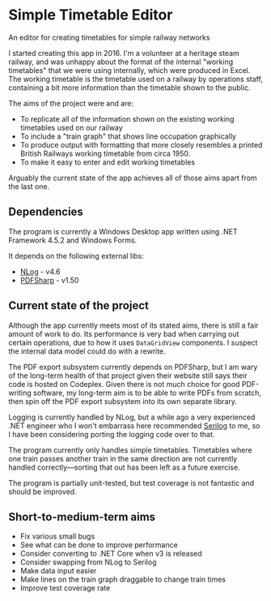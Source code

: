 # Simple Timetable Editor
An editor for creating timetables for simple railway networks

I started creating this app in 2016.  I'm a volunteer at a heritage steam railway, and was unhappy about the format of the internal "working timetables" that we were using internally, which were produced in Excel.  The working timetable is the timetable used on a railway by operations staff, containing a bit more information than the timetable shown to the public.

The aims of the project were and are:
* To replicate all of the information shown on the existing working timetables used on our railway
* To include a "train graph" that shows line occupation graphically
* To produce output with formatting that more closely resembles a printed British Railways working timetable from circa 1950.
* To make it easy to enter and edit working timetables

Arguably the current state of the app achieves all of those aims apart from the last one.

## Dependencies

The program is currently a Windows Desktop app written using .NET Framework 4.5.2 and Windows Forms.

It depends on the following external libs:
* [NLog](https://nlog-project.org/) - v4.6
* [PDFSharp](http://www.pdfsharp.net/) - v1.50

## Current state of the project

Although the app currently meets most of its stated aims, there is still a fair amount of work to do.  Its performance is very bad when carrying out certain operations, due to how it uses `DataGridView` components.  I suspect the internal data model could do with a rewrite.

The PDF export subsystem currently depends on PDFSharp, but I am wary of the long-term health of that project given their website still says their code is hosted on Codeplex.  Given there is not much choice for good PDF-writing software, my long-term aim is to be able to write PDFs from scratch, then spin off the PDF export subsystem into its own separate library.

Logging is currently handled by NLog, but a while ago a very experienced .NET engineer who I won't embarrass here recommended [Serilog](https://serilog.net/) to me, so I have been considering porting the logging code over to that.

The program currently only handles simple timetables.  Timetables where one train passes another train in the same direction are not currently handled correctly&mdash;sorting that out has been left as a future exercise.

The program is partially unit-tested, but test coverage is not fantastic and should be improved.

## Short-to-medium-term aims

* Fix various small bugs
* See what can be done to improve performance
* Consider converting to .NET Core when v3 is released
* Consider swapping from NLog to Serilog
* Make data input easier
* Make lines on the train graph draggable to change train times
* Improve test coverage rate
